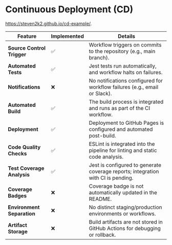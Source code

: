 # Continuous Deployment (CD)
https://steven2k2.github.io/cd-example/.


| **Feature**             | **Implemented** | **Details**                                                                 |
|--------------------------|------------------|------------------------------------------------------------------------------|
| **Source Control Trigger** | ✅               | Workflow triggers on commits to the repository (e.g., main branch).         |
| **Automated Tests**       | ✅               | Jest tests run automatically, and workflow halts on failures.               |
| **Notifications**         | ❌               | No notifications configured for workflow failures (e.g., email or Slack).   |
| **Automated Build**       | ✅               | The build process is integrated and runs as part of the CI workflow.        |
| **Deployment**            | ✅               | Deployment to GitHub Pages is configured and automated post-build.          |
| **Code Quality Checks**   | ✅               | ESLint is integrated into the pipeline for linting and static code analysis.|
| **Test Coverage Analysis**| ✅               | Jest is configured to generate coverage reports; integration with CI is pending. |
| **Coverage Badges**       | ❌               | Coverage badge is not automatically updated in the README.                  |
| **Environment Separation**| ❌               | No distinct staging/production environments or workflows.                   |
| **Artifact Storage**      | ❌               | Build artifacts are not stored in GitHub Actions for debugging or rollback. |